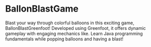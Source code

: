 # BallonBlastGame
Blast your way through colorful balloons in this exciting game, BallonBlastGreenfoot! Developed using Greenfoot, it offers dynamic gameplay with engaging mechanics like. Learn Java programming fundamentals while popping balloons and having a blast!

